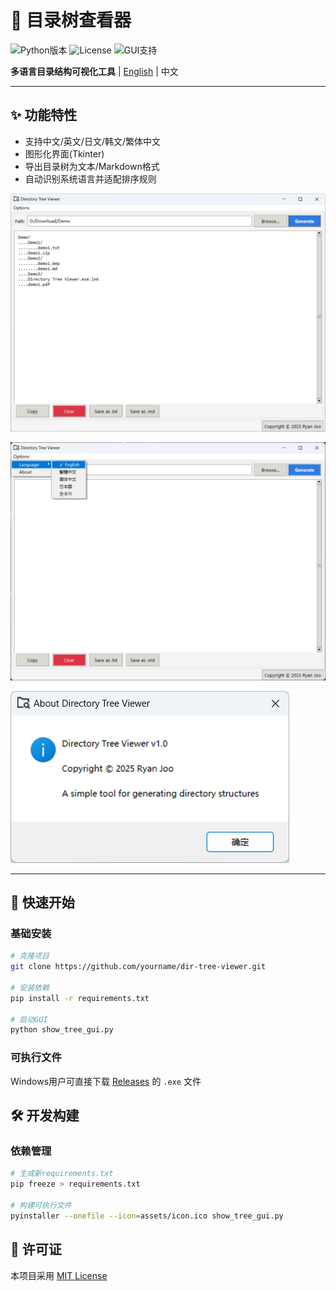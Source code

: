 # 📂 目录树查看器

![Python版本](https://img.shields.io/badge/Python-3.8%2B-blue)
![License](https://img.shields.io/badge/License-MIT-green)
![GUI支持](https://img.shields.io/badge/GUI-Tkinter-orange)

**多语言目录结构可视化工具** | [English](./README.md) | 中文

---

## ✨ 功能特性
- 支持中文/英文/日文/韩文/繁体中文
- 图形化界面(Tkinter)
- 导出目录树为文本/Markdown格式
- 自动识别系统语言并适配排序规则

![](./docs/SCREENSHOTS/preview1.png)

![](./docs/SCREENSHOTS/preview2.png)

![](./docs/SCREENSHOTS/preview3.png)

---

## 🚀 快速开始
### 基础安装
```bash
# 克隆项目
git clone https://github.com/yourname/dir-tree-viewer.git

# 安装依赖
pip install -r requirements.txt

# 启动GUI
python show_tree_gui.py
```

### 可执行文件

Windows用户可直接下载 [Releases](https://github.com/RyanJoo28/directory-tree-viewer/releases) 的 `.exe` 文件

## 🛠️ 开发构建

### 依赖管理

```bash
# 生成新requirements.txt
pip freeze > requirements.txt

# 构建可执行文件
pyinstaller --onefile --icon=assets/icon.ico show_tree_gui.py
```

## 📜 许可证

本项目采用 [MIT License](LICENSE)

